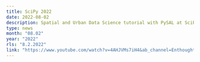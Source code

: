 ```yaml
---
title: SciPy 2022
date: 2022-08-02
description: Spatial and Urban Data Science tutorial with PySAL at SciPy 2022
type: news
month: "08.02"
year: "2022"
rls: "8.2.2022"
link: "https://www.youtube.com/watch?v=4AHJVMs7iH4&ab_channel=Enthought"
---
```


